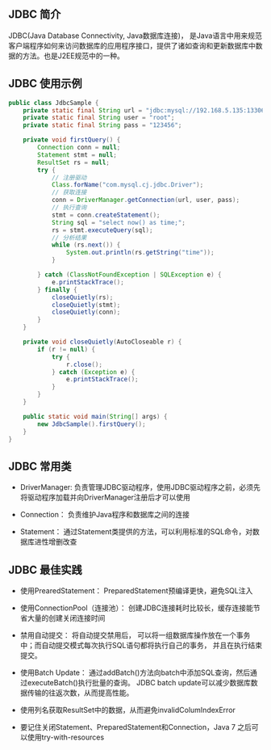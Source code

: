 ## JDBC 简介

JDBC(Java Database Connectivity, Java数据库连接)， 是Java语言中用来规范客户端程序如何来访问数据库的应用程序接口，提供了诸如查询和更新数据库中数据的方法。也是J2EE规范中的一种。

## JDBC 使用示例

```java
public class JdbcSample {
    private static final String url = "jdbc:mysql://192.168.5.135:13306/user";
    private static final String user = "root";
    private static final String pass = "123456";

    private void firstQuery() {
        Connection conn = null;
        Statement stmt = null;
        ResultSet rs = null;
        try {
            // 注册驱动
            Class.forName("com.mysql.cj.jdbc.Driver");
            // 获取连接
            conn = DriverManager.getConnection(url, user, pass);
            // 执行查询
            stmt = conn.createStatement();
            String sql = "select now() as time;";
            rs = stmt.executeQuery(sql);
            // 分析结果
            while (rs.next()) {
                System.out.println(rs.getString("time"));
            }

        } catch (ClassNotFoundException | SQLException e) {
            e.printStackTrace();
        } finally {
            closeQuietly(rs);
            closeQuietly(stmt);
            closeQuietly(conn);
        }
    }

    private void closeQuietly(AutoCloseable r) {
        if (r != null) {
            try {
                r.close();
            } catch (Exception e) {
                e.printStackTrace();
            }
        }
    }

    public static void main(String[] args) {
        new JdbcSample().firstQuery();
    }
}
```

## JDBC 常用类

+ DriverManager: 负责管理JDBC驱动程序，使用JDBC驱动程序之前，必须先将驱动程序加载并向DriverManager注册后才可以使用

+ Connection： 负责维护Java程序和数据库之间的连接

+ Statement： 通过Statement类提供的方法，可以利用标准的SQL命令，对数据库进性增删改查

## JDBC 最佳实践

+ 使用PrearedStatement： PreparedStatement预编译更快，避免SQL注入

+ 使用ConnectionPool（连接池）： 创建JDBC连接耗时比较长，缓存连接能节省大量的创建关闭连接时间

+ 禁用自动提交： 将自动提交禁用后， 可以将一组数据库操作放在一个事务中；而自动提交模式每次执行SQL语句都将执行自己的事务， 并且在执行结束提交。

+ 使用Batch Update： 通过addBatch()方法向batch中添加SQL查询，然后通过executeBatch()执行批量的查询。 JDBC batch update可以减少数据库数据传输的往返次数，从而提高性能。

+ 使用列名获取ResultSet中的数据，从而避免invalidColumIndexError

+ 要记住关闭Statement、PreparedStatement和Connection，Java 7 之后可以使用try-with-resources
